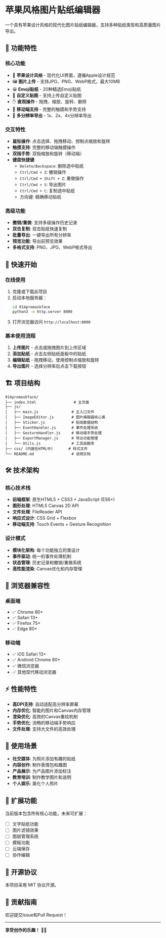 # 苹果风格图片贴纸编辑器

一个具有苹果设计风格的现代化图片贴纸编辑器，支持多种贴纸类型和高质量图片导出。

## 🌟 功能特性

### 核心功能
- 📱 **苹果设计风格** - 现代化UI界面，遵循Apple设计规范
- 🖼️ **图片上传** - 支持JPG、PNG、WebP格式，最大10MB
- 😀 **Emoji贴纸** - 20种精选Emoji贴纸
- 🎨 **自定义贴图** - 支持上传自定义贴图
- ✋ **直观操作** - 拖拽、缩放、旋转、删除
- 📱 **移动端支持** - 完整的触摸和手势支持
- 💾 **多分辨率导出** - 1x、2x、4x分辨率导出

### 交互特性
- **鼠标操作**: 点击选择、拖拽移动、控制点缩放和旋转
- **触摸支持**: 完整的移动端触摸操作
- **双指手势**: 双指缩放和旋转（移动端）
- **键盘快捷键**:
  - `Delete/Backspace`: 删除选中贴纸
  - `Ctrl/Cmd + Z`: 撤销操作
  - `Ctrl/Cmd + Shift + Z`: 重做操作
  - `Ctrl/Cmd + S`: 导出图片
  - `Ctrl/Cmd + C`: 复制选中贴纸
  - 方向键: 精确移动贴纸

### 高级功能
- **撤销/重做**: 支持多级操作历史记录
- **双击复制**: 双击贴纸快速复制
- **批量导出**: 一键导出所有分辨率
- **预览功能**: 导出前预览效果
- **多格式支持**: PNG、JPG、WebP格式导出

## 🚀 快速开始

### 在线使用
1. 克隆或下载此项目
2. 启动本地服务器：
   ```bash
   cd 914promaskface
   python3 -m http.server 8000
   ```
3. 打开浏览器访问 `http://localhost:8000`

### 基本使用流程
1. **上传图片** - 点击或拖拽图片到上传区域
2. **添加贴纸** - 点击左侧贴纸面板中的贴纸
3. **编辑贴纸** - 拖拽移动，使用控制点缩放和旋转
4. **导出图片** - 选择分辨率后点击下载按钮

## 🏗️ 项目结构

```
914promaskface/
├── index.html                 # 主页面
├── js/
│   ├── main.js               # 主入口文件
│   ├── ImageEditor.js        # 图片编辑器核心类
│   ├── Sticker.js            # 贴纸数据结构
│   ├── EventHandler.js       # 事件处理系统
│   ├── GestureHandler.js     # 移动端手势处理
│   ├── ExportManager.js      # 导出功能管理
│   └── Utils.js              # 工具函数库
├── css/ (内嵌在HTML中)       # 样式文件
└── README.md                 # 说明文档
```

## 🛠️ 技术架构

### 核心技术栈
- **前端框架**: 原生HTML5 + CSS3 + JavaScript (ES6+)
- **图形处理**: HTML5 Canvas 2D API
- **文件处理**: FileReader API
- **响应式设计**: CSS Grid + Flexbox
- **移动端支持**: Touch Events + Gesture Recognition

### 设计模式
- **模块化架构**: 每个功能独立的类设计
- **事件驱动**: 统一的事件处理机制
- **状态管理**: 历史记录和撤销/重做系统
- **高性能渲染**: Canvas优化和内存管理

## 📱 浏览器兼容性

### 桌面端
- ✅ Chrome 80+
- ✅ Safari 13+
- ✅ Firefox 75+
- ✅ Edge 80+

### 移动端
- ✅ iOS Safari 13+
- ✅ Android Chrome 80+
- ✅ 微信浏览器
- ✅ 其他现代移动浏览器

## ⚡ 性能特性

- **高DPI支持**: 自动适配高分辨率屏幕
- **内存优化**: 智能的图片和Canvas内存管理
- **渲染优化**: 高效的Canvas重绘机制
- **手势优化**: 流畅的移动端手势响应
- **文件处理**: 支持大文件的高效处理

## 🎯 使用场景

- **社交媒体**: 为照片添加有趣的贴纸
- **内容创作**: 制作表情包和趣图
- **产品展示**: 为产品图片添加标注
- **教育培训**: 制作教学图片和说明
- **个人娱乐**: 美化个人照片

## 🔮 扩展功能

当前版本包含所有核心功能，未来可扩展：

- [ ] 文字贴纸功能
- [ ] 图片滤镜效果
- [ ] 图层管理系统
- [ ] 模板功能
- [ ] 云端保存
- [ ] 协作编辑

## 📄 开源协议

本项目采用 MIT 协议开源。

## 🤝 贡献指南

欢迎提交Issue和Pull Request！

---

**享受创作的乐趣！** 🎨✨